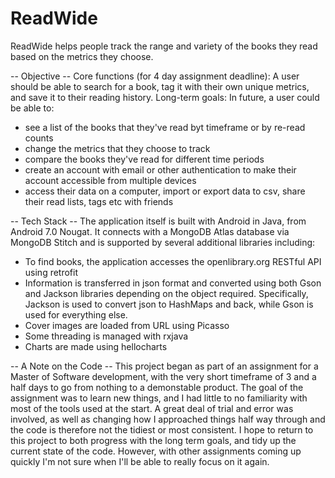 # ReadWide
ReadWide helps people track the range and variety of the books they read based on the metrics they choose.

 -- Objective --
Core functions (for 4 day assignment deadline):
A user should be able to search for a book, tag it with their own unique metrics, and save it to their reading history.
Long-term goals:
In future, a user could be able to:
 - see a list of the books that they've read byt timeframe or by re-read counts
 - change the metrics that they choose to track
 - compare the books they've read for different time periods
 - create an account with email or other authentication to make their account accessible from multiple devices
 - access their data on a computer, import or export data to csv, share their read lists, tags etc with friends

 -- Tech Stack --
The application itself is built with Android in Java, from Android 7.0 Nougat. It connects with a MongoDB Atlas database via MongoDB Stitch and is supported by several additional libraries including:
- To find books, the application accesses the openlibrary.org RESTful API using retrofit
- Information is transferred in json format and converted using both Gson and Jackson libraries depending on the object required. Specifically, Jackson is used to convert json to HashMaps and back, while Gson is used for everything else.
- Cover images are loaded from URL using Picasso
- Some threading is managed with rxjava
- Charts are made using hellocharts

 -- A Note on the Code --
 This project began as part of an assignment for a Master of Software development, with the very short timeframe of 3 and a half days to go from nothing to a demonstable product. The goal of the assignment was to learn new things, and I had little to no familiarity with most of the tools used at the start. A great deal of trial and error was involved, as well as changing how I approached things half way through and the code is therefore not the tidiest or most consistent.
 I hope to return to this project to both progress with the long term goals, and tidy up the current state of the code. However, with other assignments coming up quickly I'm not sure when I'll be able to really focus on it again.
